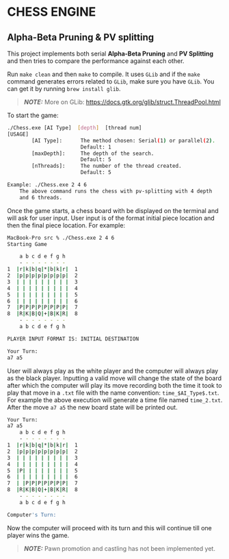 # CHESS ENGINE

## Alpha-Beta Pruning & PV splitting

This project implements both serial **Alpha-Beta Pruning** and **PV Splitting** and then tries to compare the performance against each other.

Run ```make clean``` and then ```make``` to compile. It uses ```GLib``` and if the ```make``` command generates errors related to ```GLib```, make sure you have ```GLib```. You can get it by running ```brew install glib```.

> **_NOTE:_** More on GLib: <https://docs.gtk.org/glib/struct.ThreadPool.html>

To start the game:

```bash
./Chess.exe [AI Type]  [depth]  [thread num]
[USAGE]
        [AI Type]:      The method chosen: Serial(1) or parallel(2).
                        Default: 1
        [maxDepth]:     The depth of the search.
                        Default: 5
        [nThreads]:     The number of the thread created.
                        Default: 5

Example: ./Chess.exe 2 4 6
    The above command runs the chess with pv-splitting with 4 depth
    and 6 threads. 

```

Once the game starts, a chess board with be displayed on the terminal and will ask for user input. User input is of the format initial piece location and then the final piece location.
For example:

```bash
MacBook-Pro src % ./Chess.exe 2 4 6 
Starting Game

    a b c d e f g h 
    - - - - - - - - 
1  |r|k|b|q|*|b|k|r|  1
2  |p|p|p|p|p|p|p|p|  2
3  | | | | | | | | |  3
4  | | | | | | | | |  4
5  | | | | | | | | |  5
6  | | | | | | | | |  6
7  |P|P|P|P|P|P|P|P|  7
8  |R|K|B|Q|+|B|K|R|  8
    - - - - - - - - 
    a b c d e f g h 

PLAYER INPUT FORMAT IS: INITIAL DESTINATION

Your Turn: 
a7 a5
```

User will always play as the white player and the computer will always play as the black player. Inputting a valid move will change the state of the board after which the computer will play its move recording both the time it took to play that move in a ```.txt``` file with the name convention: ```time_$AI_Type$.txt```. For example the above execution will generate a time file named ```time_2.txt```. After the move ```a7 a5``` the new board state will be printed out.

```bash
Your Turn: 
a7 a5
    a b c d e f g h 
    - - - - - - - - 
1  |r|k|b|q|*|b|k|r|  1
2  |p|p|p|p|p|p|p|p|  2
3  | | | | | | | | |  3
4  | | | | | | | | |  4
5  |P| | | | | | | |  5
6  | | | | | | | | |  6
7  | |P|P|P|P|P|P|P|  7
8  |R|K|B|Q|+|B|K|R|  8
    - - - - - - - - 
    a b c d e f g h 

Computer's Turn: 

```

Now the computer will proceed with its turn and this will continue till one player wins the game.

> **_NOTE:_** Pawn promotion and castling has not been implemented yet.
